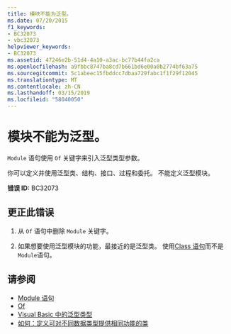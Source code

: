```yaml
---
title: 模块不能为泛型。
ms.date: 07/20/2015
f1_keywords:
- BC32073
- vbc32073
helpviewer_keywords:
- BC32073
ms.assetid: 47246e2b-51d4-4a10-a3ac-bc77b44fa2ca
ms.openlocfilehash: a9fbbc8747ba8cd7b661bd6e00a0b2774bf63a75
ms.sourcegitcommit: 5c1abeec15fbddcc7dbaa729fabc1f1f29f12045
ms.translationtype: MT
ms.contentlocale: zh-CN
ms.lasthandoff: 03/15/2019
ms.locfileid: "58040050"
---
```

# <a name="modules-cannot-be-generic"></a>模块不能为泛型。
`Module` 语句使用 `Of` 关键字来引入泛型类型参数。  
  
 你可以定义并使用泛型类、结构、接口、过程和委托。 不能定义泛型模块。  
  
 **错误 ID:** BC32073  
  
## <a name="to-correct-this-error"></a>更正此错误  
  
1.  从 `Of` 语句中删除 `Module` 关键字。  
  
2.  如果想要使用泛型模块的功能，最接近的是泛型类。 使用[Class 语句](../../visual-basic/language-reference/statements/class-statement.md)而不是`Module`语句。  
  
## <a name="see-also"></a>请参阅

- [Module 语句](../../visual-basic/language-reference/statements/module-statement.md)
- [Of](../../visual-basic/language-reference/statements/of-clause.md)
- [Visual Basic 中的泛型类型](../../visual-basic/programming-guide/language-features/data-types/generic-types.md)
- [如何：定义可对不同数据类型提供相同功能的类](../../visual-basic/programming-guide/language-features/data-types/how-to-define-a-class-that-can-provide-identical-functionality.md)
